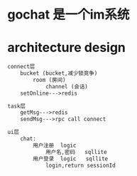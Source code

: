 # gochat 是一个im系统 

# architecture design 



```markdown
connect层
    bucket (bucket,减少锁竞争)
        room (房间)
            channel (会话)
    setOnline--->redis

task层
    getMsg--->redis
    sendMsg--->rpc call connect

ui层
    chat:
        用户注册  logic
            用户名,密码   sqllite
        用户登录  logic   sqllite
            login,return sessionId
```



